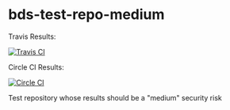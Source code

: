 # bds-test-repo-medium

Travis Results:

[![Travis CI](https://img.shields.io/travis/DuckBuild/bds-test-repo-medium.svg)](https://travis-ci.org/DuckBuild/bds-test-repo-medium)

Circle CI Results:

[![Circle CI](https://img.shields.io/circleci/project/github/DuckBuild/bds-test-repo-medium.svg)](https://circleci.com/gh/DuckBuild/bds-test-repo-medium)


Test repository whose results should be a "medium" security risk
